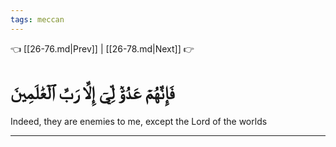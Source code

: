 ```yaml
---
tags: meccan
---
```


👈 [[26-76.md|Prev]] | [[26-78.md|Next]] 👉

# فَإِنَّهُمۡ عَدُوّٞ لِّيٓ إِلَّا رَبَّ ٱلۡعَٰلَمِينَ

Indeed, they are enemies to me, except the Lord of the worlds

---

